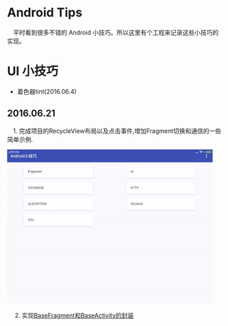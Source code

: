# Android Tips

&emsp;平时看到很多不错的 Android 小技巧。所以这里有个工程来记录这些小技巧的实现。

# UI 小技巧

* 着色器tint(2016.06.4)

## 2016.06.21

&emsp;1. 完成项目的RecycleView布局以及点击事件,增加Fragment切换和通信的一些简单示例.

![](image/fragment.gif)

&emsp; 2. 实现[BaseFragment和BaseActivity的封装](http://blog.csdn.net/tyk0910/article/details/51355026)